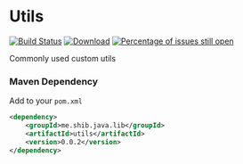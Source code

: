# Utils
[![Build Status](https://travis-ci.org/shibme/utils.svg)](https://travis-ci.org/shibme/utils)
[![Download](https://api.bintray.com/packages/shibme/maven/utils/images/download.svg)](https://bintray.com/shibme/maven/utils/_latestVersion)
[![Percentage of issues still open](http://isitmaintained.com/badge/open/shibme/utils.svg)](http://isitmaintained.com/project/shibme/utils "Percentage of issues still open")

Commonly used custom utils

### Maven Dependency
Add to your `pom.xml`
```xml
<dependency>
	<groupId>me.shib.java.lib</groupId>
	<artifactId>utils</artifactId>
	<version>0.0.2</version>
</dependency>
```
